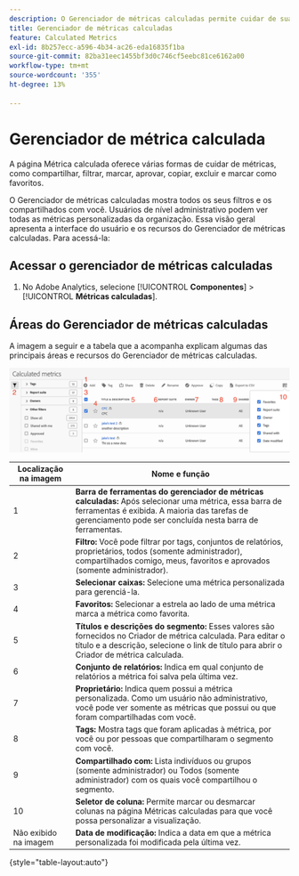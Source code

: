 ```yaml
---
description: O Gerenciador de métricas calculadas permite cuidar de suas métricas de várias maneiras, como compartilhar, filtrar, marcar, aprovar, copiar, excluir e marcar como favoritos.
title: Gerenciador de métricas calculadas
feature: Calculated Metrics
exl-id: 8b257ecc-a596-4b34-ac26-eda16835f1ba
source-git-commit: 82ba31eec1455bf3d0c746cf5eebc81ce6162a00
workflow-type: tm+mt
source-wordcount: '355'
ht-degree: 13%

---
```


# Gerenciador de métrica calculada

A página Métrica calculada oferece várias formas de cuidar de métricas, como compartilhar, filtrar, marcar, aprovar, copiar, excluir e marcar como favoritos.

O Gerenciador de métricas calculadas mostra todos os seus filtros e os compartilhados com você. Usuários de nível administrativo podem ver todas as métricas personalizadas da organização. Essa visão geral apresenta a interface do usuário e os recursos do Gerenciador de métricas calculadas. Para acessá-la:

## Acessar o gerenciador de métricas calculadas

1. No Adobe Analytics, selecione [!UICONTROL **Componentes**] > [!UICONTROL **Métricas calculadas**].

## Áreas do Gerenciador de métricas calculadas

A imagem a seguir e a tabela que a acompanha explicam algumas das principais áreas e recursos do Gerenciador de métricas calculadas.

![](assets/calcmet_mgr_ui.png)

| Localização na imagem | Nome e função |
|---|---|
| 1 | **Barra de ferramentas do gerenciador de métricas calculadas:** Após selecionar uma métrica, essa barra de ferramentas é exibida. A maioria das tarefas de gerenciamento pode ser concluída nesta barra de ferramentas. |
| 2 | **Filtro:** Você pode filtrar por tags, conjuntos de relatórios, proprietários, todos (somente administrador), compartilhados comigo, meus, favoritos e aprovados (somente administrador). |
| 3 | **Selecionar caixas:** Selecione uma métrica personalizada para gerenciá-la. |
| 4 | **Favoritos:** Selecionar a estrela ao lado de uma métrica marca a métrica como favorita. |
| 5 | **Títulos e descrições do segmento:** Esses valores são fornecidos no Criador de métrica calculada. Para editar o título e a descrição, selecione o link de título para abrir o Criador de métrica calculada. |
| 6 | **Conjunto de relatórios:** Indica em qual conjunto de relatórios a métrica foi salva pela última vez. |
| 7 | **Proprietário:** Indica quem possui a métrica personalizada. Como um usuário não administrativo, você pode ver somente as métricas que possui ou que foram compartilhadas com você. |
| 8 | **Tags:** Mostra tags que foram aplicadas à métrica, por você ou por pessoas que compartilharam o segmento com você. |
| 9 | **Compartilhado com:** Lista indivíduos ou grupos (somente administrador) ou Todos (somente administrador) com os quais você compartilhou o segmento. |
| 10 | **Seletor de coluna:** Permite marcar ou desmarcar colunas na página Métricas calculadas para que você possa personalizar a visualização. |
| Não exibido na imagem | **Data de modificação:** Indica a data em que a métrica personalizada foi modificada pela última vez. |

{style="table-layout:auto"}
